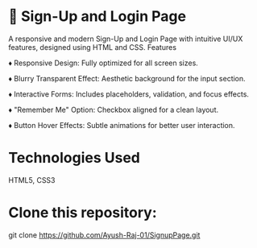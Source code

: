 # 🚀 Sign-Up and Login Page
A responsive and modern Sign-Up and Login Page with intuitive UI/UX features, designed using HTML and CSS.
Features

♦ Responsive Design: Fully optimized for all screen sizes.

♦ Blurry Transparent Effect: Aesthetic background for the input section.

♦ Interactive Forms: Includes placeholders, validation, and focus effects.

♦ "Remember Me" Option: Checkbox aligned for a clean layout.

♦ Button Hover Effects: Subtle animations for better user interaction.

# Technologies Used
  
  HTML5, CSS3

# Clone this repository:

git clone https://github.com/Ayush-Raj-01/SignupPage.git

